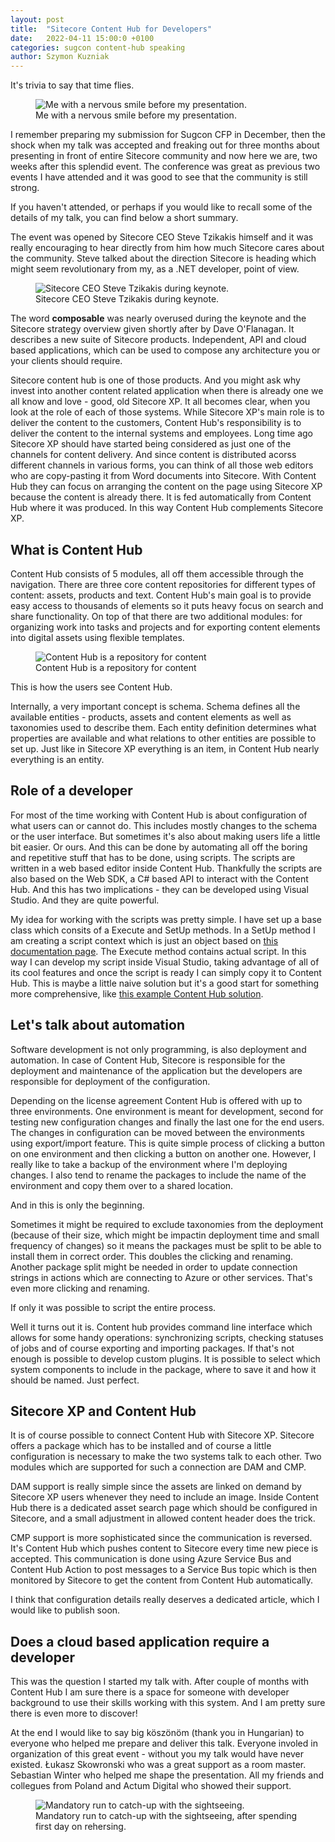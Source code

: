 ```yaml
---
layout: post
title:  "Sitecore Content Hub for Developers"
date:   2022-04-11 15:00:0 +0100
categories: sugcon content-hub speaking
author: Szymon Kuzniak
---
```


It's trivia to say that time flies.
<figure>
<img src="/assets/posts/content-hub-for-developers/sugcon-before-presentation.jpeg" alt="Me with a nervous smile before my presentation." />
<figcaption>Me with a nervous smile before my presentation.</figcaption>
</figure>

I remember preparing my submission for Sugcon CFP in December, then the shock when my talk was accepted and freaking out for three months about presenting in front of entire Sitecore community and now here we are, two weeks after this splendid event. 
The conference was great as previous two events I have attended and it was good to see that the community is still strong.

If you haven't attended, or perhaps if you would like to recall some of the details of my talk, you can find below a short summary.

The event was opened by Sitecore CEO Steve Tzikakis himself and it was really encouraging to hear directly from him how much Sitecore cares about the community.
Steve talked about the direction Sitecore is heading which might seem revolutionary from my, as a .NET developer, point of view.

<figure>
<img src="/assets/posts/content-hub-for-developers/sugcon-opening-keynote.jpeg" alt="Sitecore CEO Steve Tzikakis during keynote." />
<figcaption>Sitecore CEO Steve Tzikakis during keynote.</figcaption>
</figure>

The word **composable** was nearly overused during the keynote and the Sitecore strategy overview given shortly after by Dave O'Flanagan.
It describes a new suite of Sitecore products.
Independent, API and cloud based applications, which can be used to compose any architecture you or your clients should require.

Sitecore content hub is one of those products.
And you might ask why invest into another content related application when there is already one we all know and love - good, old Sitecore XP.
It all becomes clear, when you look at the role of each of those systems.
While Sitecore XP's main role is to deliver the content to the customers, Content Hub's responsibility is to deliver the content to the internal systems and employees.
Long time ago Sitecore XP should have started being considered as just one of the channels for content delivery.
And since content is distributed acorss different channels in various forms, you can think of all those web editors who are copy-pasting it from Word documents into Sitecore.
With Content Hub they can focus on arranging the content on the page using Sitecore XP because the content is already there.
It is fed automatically from Content Hub where it was produced.
In this way Content Hub complements Sitecore XP.

## What is Content Hub

Content Hub consists of 5 modules, all off them accessible through the navigation.
There are three core content repositories for different types of content: assets, products and text.
Content Hub's main goal is to provide easy access to thousands of elements so it puts heavy focus on search and share functionality.
On top of that there are two additional modules: for organizing work into tasks and projects and for exporting content elements into digital assets using flexible templates.

<figure>
<img src="/assets/posts/content-hub-for-developers/content-hub-pim-overview.jpg" alt="Content Hub is a repository for content" />
<figcaption>Content Hub is a repository for content</figcaption>
</figure>

This is how the users see Content Hub.

Internally, a very important concept is schema.
Schema defines all the available entities - products, assets and content elements as well as taxonomies used to describe them.
Each entity definition determines what properties are available and what relations to other entities are possible to set up.
Just like in Sitecore XP everything is an item, in Content Hub nearly everything is an entity.

## Role of a developer

For most of the time working with Content Hub is about configuration of what users can or cannot do.
This includes mostly changes to the schema or the user interface.
But sometimes it's also about making users life a little bit easier.
Or ours.
And this can be done by automating all off the boring and repetitive stuff that has to be done, using scripts.
The scripts are written in a web based editor inside Content Hub.
Thankfully the scripts are also based on the Web SDK, a C# based API to interact with the Content Hub.
And this has two implications - they can be developed using Visual Studio.
And they are quite powerful.

My idea for working with the scripts was pretty simple.
I have set up a base class which consits of a Execute and SetUp methods.
In a SetUp method I am creating a script context which is just an object based on [this documentation page](https://docs.stylelabs.com/contenthub/4.0.x/content/api-reference/scripting/stylelabs.m.scripting.types.v1_0.action.iactionscriptcontext.html).
The Execute method contains actual script.
In this way I can develop my script inside Visual Studio, taking advantage of all of its cool features and once the script is ready I can simply copy it to Content Hub.
This is maybe a little naive solution but it's a good start for something more comprehensive, like [this example Content Hub solution](https://github.com/sitecore/contenthub-vs-solution-example).

## Let's talk about automation

Software development is not only programming, is also deployment and automation.
In case of Content Hub, Sitecore is responsible for the deployment and maintenance of the application but the developers are responsible for deployment of the configuration.

Depending on the license agreement Content Hub is offered with up to three environments.
One environment is meant for development, second for testing new configuration changes and finally the last one for the end users.
The changes in configuration can be moved between the environments using export/import feature.
This is quite simple process of clicking a button on one environment and then clicking a button on another one.
However, I really like to take a backup of the environment where I'm deploying changes.
I also tend to rename the packages to include the name of the environment and copy them over to a shared location.

And in this is only the beginning.

Sometimes it might be required to exclude taxonomies from the deployment (because of their size, which might be impactin deployment time and small frequency of changes) so it means the packages must be split to be able to install them in correct order.
This doubles the clicking and renaming.
Another package split might be needed in order to update connection strings in actions which are connecting to Azure or other services.
That's even more clicking and renaming.

If only it was possible to script the entire process.

Well it turns out it is.
Content hub provides command line interface which allows for some handy operations: synchronizing scripts, checking statuses of jobs and of course exporting and importing packages.
If that's not enough is possible to develop custom plugins.
It is possible to select which system components to include in the package, where to save it and how it should be named.
Just perfect.

## Sitecore XP and Content Hub

It is of course possible to connect Content Hub with Sitecore XP.
Sitecore offers a package which has to be installed and of course a little configuration is necessary to make the two systems talk to each other.
Two modules which are supported for such a connection are DAM and CMP.

DAM support is really simple since the assets are linked on demand by Sitecore XP users whenever they need to include an image.
Inside Content Hub there is a dedicated asset search page which should be configured in Sitecore, and a small adjustment in allowed content header does the trick.

CMP support is more sophisticated since the communication is reversed.
It's Content Hub which pushes content to Sitecore every time new piece is accepted.
This communication is done using Azure Service Bus and Content Hub Action to post messages to a Service Bus topic which is then monitored by Sitecore to get the content from Content Hub automatically.

I think that configuration details really deserves a dedicated article, which I would like to publish soon.

## Does a cloud based application require a developer

This was the question I started my talk with.
After couple of months with Content Hub I am sure there is a space for someone with developer background to use their skills working with this system.
And I am pretty sure there is even more to discover!

At the end I would like to say big köszönöm (thank you in Hungarian) to everyone who helped me prepare and deliver this talk.
Everyone involed in organization of this great event - without you my talk would have never existed.
Łukasz Skowronski who was a great support as a room master.
Sebastian Winter who helped me shape the presentation.
All my friends and collegues from Poland and Actum Digital who showed their support.

<figure>
<img src="/assets/posts/content-hub-for-developers/sugcon-budapest.jpeg" alt="Mandatory run to catch-up with the sightseeing." />
<figcaption>Mandatory run to catch-up with the sightseeing, after spending first day on rehersing.</figcaption>
</figure>